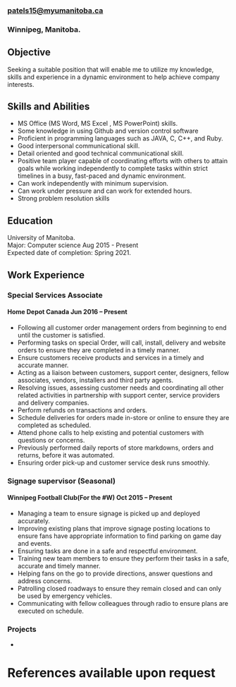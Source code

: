 
### patels15@myumanitoba.ca
### Winnipeg, Manitoba.
## Objective
 Seeking a suitable position that will enable me to utilize my knowledge, skills and experience in a dynamic environment to help achieve company interests.
## Skills and Abilities
*	MS Office (MS Word, MS Excel , MS PowerPoint) skills.
* Some knowledge in using Github and version control software
*	Proficient in programming languages such as JAVA, C, C++, and Ruby.
*	Good interpersonal communicational skill.
*	Detail oriented and good technical communicational skill.
*	Positive team player capable of coordinating efforts with others to attain goals while working independently to complete tasks within strict timelines in a busy, fast-paced and dynamic environment.
*	Can work independently with minimum supervision.
*	Can work under pressure and can work for extended hours.
*	Strong problem resolution skills

## Education
University of Manitoba.   
Major: Computer science						   Aug 2015 - Present  
Expected date of completion: Spring 2021.


## Work Experience
### Special Services Associate
#### Home Depot Canada								**Jun 2016 – Present**
*	Following all customer order management orders from beginning to end until the customer is satisfied.
*	Performing tasks on special Order, will call, install, delivery and website orders to ensure they are completed in a timely manner.
*	Ensure customers receive products and services in a timely and accurate manner.
*	Acting as a liaison between customers, support center, designers, fellow associates, vendors, installers and third party agents.
*	Resolving issues, assessing customer needs and coordinating all other related activities in partnership with support center, service providers and delivery companies.
*	Perform refunds on transactions and orders.
*	Schedule deliveries for orders made in-store or online to ensure they are completed as scheduled.
*	Attend phone calls to help existing and potential customers with questions or concerns.
*	Previously performed daily reports of store markdowns, orders and returns, before it was automated.
*	Ensuring order pick-up and customer service desk runs smoothly.

### Signage supervisor (Seasonal)
#### Winnipeg Football Club(For the #W)							**Oct 2015 – Present**
*	Managing a team to ensure signage is picked up and deployed accurately.
*	Improving existing plans that improve signage posting locations to ensure fans have appropriate information to find parking on game day and events.
*	Ensuring tasks are done in a safe and respectful environment.
*	Training new team members to ensure they perform their tasks in a safe, accurate and timely manner.
*	Helping fans on the go to provide directions, answer questions and address concerns.
*	Patrolling closed roadways to ensure they remain closed and can only be used by emergency vehicles.
*	Communicating with fellow colleagues through radio to ensure plans are executed on schedule.

### Projects
* 

# References available upon request

